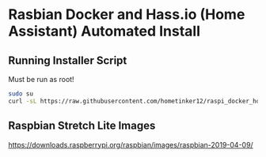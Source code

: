 # Rasbian Docker and Hass.io (Home Assistant) Automated Install


## Running Installer Script
Must be run as root!
```bash
sudo su
curl -sL https://raw.githubusercontent.com/hometinker12/raspi_docker_homeassistant/master/initialsetup_install.sh | bash -s
```

## Raspbian Stretch Lite Images
https://downloads.raspberrypi.org/raspbian/images/raspbian-2019-04-09/
